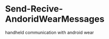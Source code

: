 Send-Recive-AndoridWearMessages
===============================

handheld communication with android wear
